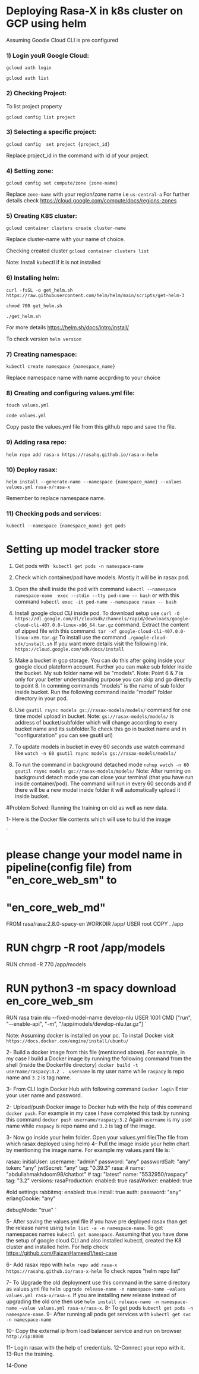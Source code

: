 # Deploying Rasa-X in k8s cluster on GCP using helm
Assuming Goodle Cloud CLI is pre configured
### 1) Login youR Google Cloud:
`gcloud auth login`

`gcloud auth list`
### 2) Checking Project:
To list project property

`gcloud config list project`
### 3) Selecting a specific project:
`gcloud config  set project {project_id}`

Replace project_id in the command with id of your project.
### 4) Setting zone:
`gcloud config set compute/zone {zone-name}`

Replace `zone-name` with your region/zone name i.e `us-central-a`
For further details check https://cloud.google.com/compute/docs/regions-zones
### 5) Creating K8S cluster:
`gcloud container clusters create cluster-name`

Replace cluster-name with your name of choice.
  
Checking created cluster
`gcloud container clusters list`

Note: Install kubectl if it is not installed
### 6) Installing helm:
`curl -fsSL -o get_helm.sh https://raw.githubusercontent.com/helm/helm/main/scripts/get-helm-3`

`chmod 700 get_helm.sh`

`./get_helm.sh`

For more details https://helm.sh/docs/intro/install/
  
To check version
`helm version`
### 7) Creating namespace:
`kubectl create namespace {namespace_name}`

Replace namespace name with name accprding to your choice
### 8) Creating and configuring values.yml file:
`touch values.yml`

`code values.yml`

Copy paste the values.yml file from this github repo and save the file.
### 9) Adding rasa repo:
`helm repo add rasa-x https://rasahq.github.io/rasa-x-helm`
### 10) Deploy rasax:
`helm install --generate-name --namespace {namespace_name} --values values.yml rasa-x/rasa-x`

Remember to replace namespace name.
### 11) Checking pods and services:
`kubectl --namespace {namespace_name} get pods`
   
 # Setting up model tracker store

1) Get pods with ` kubectl get pods -n namespace-name`

2) Check which container/pod have models. Mostly it will be in rasax pod.

3) Open the shell inside the pod with command `kubectl --namespace namespace-name  exec --stdin --tty pod-name -- bash`
or with this command `kubectl exec -it pod-name --namespace rasax -- bash`

4) Install google cloud CLI inside pod. To download setup use `curl -O https://dl.google.com/dl/cloudsdk/channels/rapid/downloads/google-cloud-cli-407.0.0-linux-x86_64.tar.gz` command.
Extract the content of zipped file with this command.
`tar -xf google-cloud-cli-407.0.0-linux-x86.tar.gz`
To install use the command `./google-cloud-sdk/install.sh`
If you want more details visit the following link.
`https://cloud.google.com/sdk/docs/install`


5) Make a bucket in gcp storage. You can do this after going inside your google cloud plateform account. Further you can make sub folder inside the bucket. My sub folder name will be "models". 
Note: Point 6 & 7 is only for your better understanding purpose you can skip and go directly to point 8. In comming commands "models" is the name of sub folder inside bucket. Run the following command inside "model" folder directory in your pod.

6) Use `gsutil rsync models gs://rasax-models/models/` command for one time model upload in bucket.
Note: `gs://rasax-models/models/` is address of bucket/subfolder which will change according to every bucket name and its subfolder.To check this go in bucket name and in "configuratation" you can see gsutil url)

7) To update models in bucket  in evey 60 seconds use watch command like `watch -n 60 gsutil rsync models gs://rasax-models/models/`

8) To run the command in background detached mode `nohup watch -n 60 gsutil rsync models gs://rasax-models/models/`
Note: After running on background detach mode you can close your terminal (that you have run inside container/pod). The command will run in every 60 seconds and if there will be a new model inside folder it will automatically upload it inside bucket. 

#Problem Solved: Running the training on old as well as new data.

1- Here is the Docker file contents which will use to build the image

`
# please change your model name in pipeline(config file) from "en_core_web_sm" to 
# "en_core_web_md"

FROM rasa/rasa:2.8.0-spacy-en
WORKDIR /app/
USER root
COPY . /app
# RUN chgrp -R root /app/models
RUN chmod -R 770 /app/models
# RUN python3 -m spacy download en_core_web_sm
RUN rasa train nlu --fixed-model-name develop-nlu
USER 1001
CMD ["run", "--enable-api", "-m", "/app/models/develop-nlu.tar.gz"]
`

Note: Assuming docker is installed on your pc. To install Docker visit `https://docs.docker.com/engine/install/ubuntu/`

2- Build a docker image from this file (mentioned above). For example, in my case I build a Docker image by running the following command from the shell (inside the Dockerfile directory) `docker build -t username/raspacy:3.2 . `
`username` is my user name while `raspacy` is repo name and `3.2` is tag name.

3- From CLI login Docker Hub with following command
`Docker login`
Enter your user name and password.


2- Upload/push Docker image to Docker hub with the help of this command `docker push`.
For example in my case I have completed this task by running this command `docker push username/raspacy:3.2`
Again `username` is my user name while `raspacy` is repo name and `3.2` is tag of the image.
 
 3- Now go inside your helm folder. Open your values.yml file(The file from which rasax deployed using helm)
 4- Pull the image inside your helm chart by mentioning the image name.
For example my values.yaml file is:
`
 
rasax:
   initialUser:
       username: "admin"
       password: "any"
   passwordSalt: "any"
   token: "any"
   jwtSecret: "any"
   tag: "0.39.3"
rasa:
       # name: "abdullahmakhdoom98/chatbot"
       # tag: "latest"
       name: "5532950/raspacy"
       tag: "3.2"
       versions:
               rasaProduction:
                       enabled: true
               rasaWorker:
                       enabled: true
 
 
#old settings
rabbitmq:
       enabled: true
       install: true
       auth:
               password: "any"
               erlangCookie: "any"
 
 
 
debugMode: "true"
`

5- After saving the values.yml file if you have pre deployed rasax than get the release name using `helm list -a -n namespace-name`. To get namespaces names `kubectl get namespace`. Assuming that you have done the setup of google cloud CLI and also installed kubectl, created the K8 cluster and installed helm. For help check https://github.com/FaizanHameed1/test-case

6- Add rasax repo with  `helm repo add rasa-x https://rasahq.github.io/rasa-x-helm`
To check repos “helm repo list”

7- To  Upgrade the old deployment use this command in the same directory as values.yml file `helm upgrade release-name -n namespace-name –values values.yml rasa-x/rasa-x`.
If you are installing new release instead of upgrading the old one  then use `helm install release-name -n namespace-name –value values.yml rasa-x/rasa-x`. 
8- To get pods `kubectl get pods -n namespace-name`.
9- After running all pods get services with  `kubectl get svc -n namespace-name`

10- Copy the external ip from load balancer service and run on browser `http://ip:8000`

11- Login rasax with the help of credentials.
12-Connect your repo with it.
13-Run the training.

 14-Done



  

